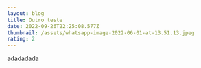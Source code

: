```yaml
---
layout: blog
title: Outro teste
date: 2022-09-26T22:25:08.577Z
thumbnail: /assets/whatsapp-image-2022-06-01-at-13.51.13.jpeg
rating: 2
---
```

a﻿dadadada